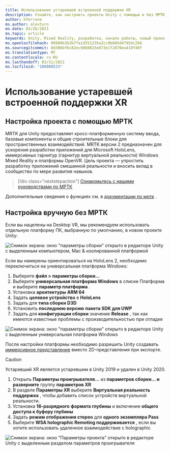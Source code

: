 ```yaml
---
title: Использование устаревшей встроенной поддержки XR
description: Узнайте, как настроить проекты Unity с помощью и без МРТК, используя устаревшие встроенные службы поддержки XR.
author: hferrone
ms.author: alexturn
ms.date: 03/26/2021
ms.topic: article
keywords: Unity, Mixed Reality, разработка, начало работы, новый проект, Windows Mixed Reality, UWP, XR, производительность, устаревший, мртк
ms.openlocfilehash: 09989b3b2b7fa1d351235a2cc9b885d4795dc2b6
ms.sourcegitcommit: 8d386bf6c82ec9860815e873e1f2870ea410f40f
ms.translationtype: MT
ms.contentlocale: ru-RU
ms.lasthandoff: 03/31/2021
ms.locfileid: "106088533"
---
```

# <a name="using-legacy-built-in-xr-support"></a>Использование устаревшей встроенной поддержки XR

## <a name="setting-up-your-project-with-mrtk"></a>Настройка проекта с помощью МРТК

MRTK для Unity предоставляет кросс-платформенную систему ввода, базовые компоненты и общие строительные блоки для пространственных взаимодействий. MRTK версии 2 предназначен для ускорения разработки приложений для Microsoft HoloLens, иммерсивных гарнитур (гарнитур виртуальной реальности) Windows Mixed Reality и платформы OpenVR. Цель проекта — упростить разработку приложений смешанной реальности и вносить вклад в сообщество по мере развития навыков.

> [!div class="nextstepaction"]
> [Ознакомьтесь с нашими руководствами по МРТК](https://docs.microsoft.com/windows/mixed-reality/develop/unity/tutorials/mr-learning-base-02?tabs=wsa)

Дополнительные сведения о функциях см. в [документации по мртк](/windows/mixed-reality/mrtk-unity) .

## <a name="manual-setup-without-mrtk"></a>Настройка вручную без МРТК

Если вы нацелены на Desktop VR, мы рекомендуем использовать отдельную платформу ПК, выбранную по умолчанию, в новом проекте Unity:

![Снимок экрана: окно "параметры сборки" открыто в редакторе Unity с выделенным компьютером, Mac & изолированной платформой](images/wmr-config-img-3.png)

Если вы намерены ориентироваться на HoloLens 2, необходимо переключиться на универсальная платформа Windows:

1.  Выберите **файл > параметры сборки...**
2.  Выберите **универсальная платформа Windows** в списке Платформа и выберите **параметр платформа** .
3.  Установка **архитектуры** **ARM 64**
4.  Задать **целевое устройство** в **HoloLens**
5.  Задать для **типа сборки** **D3D**
6.  Установить **последнюю версию** **пакета SDK для UWP**
7.  Задать для **конфигурации сборки** значение **Release** , так как имеются известные проблемы с производительностью при отладке

![Снимок экрана: окно "параметры сборки" открыто в редакторе Unity с выделенным универсальная платформа Windows](images/wmr-config-img-4.png)

После настройки платформы необходимо разрешить Unity создавать [иммерсивное представление](../../design/app-views.md) вместо 2D-представления при экспорте.

> [!CAUTION]
> Устаревший XR является устаревшим в Unity 2019 и удален в Unity 2020.

1. Открыть **Параметры проигрывателя...** из **параметров сборки... и разверните** группу **параметров XR**
2. В разделе **Параметры XR** выберите **Виртуальная реальность поддержка** , чтобы добавить список устройств виртуальной реальности.
3. Установка **16-разрядного** **формата глубины** и включение **общего доступа к буферу глубины**
4. Задать **режим отображения стерео** для **одного экземпляра Pass**
5. Выберите **WSA holographic Remoting поддерживается** , если вы хотите использовать удаленное взаимодействие с holographic 

![Снимок экрана: окно "Параметры проекта" открыто в редакторе Unity с выделенным разделом параметров проигрывателя](images/wmr-config-img-9.png)